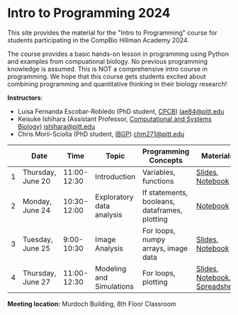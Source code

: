 # Intro to Programming 2024

This site provides the material for the "Intro to Programming" course for students participating in the CompBio Hillman Academy 2024.

The course provides a basic hands-on lesson in programming using Python and examples from compuational biology. No previous programming knowledge is assumed.
This is NOT a comprehensive intro course in programming.
We hope that this course gets students excited about combining programming and quantitative thinking in their biology research!

**Instructors**:

 -	Luisa Fernanda Escobar-Robledo (PhD student, [CPCB](https://www.compbio.cmu.edu/)) lae84@pitt.edu
 - Keisuke Ishihara (Assistant Professor, [Computational and Systems Biology](https://www.csb.pitt.edu/)) ishihara@pitt.edu
 - Chris Morii-Sciolla (PhD student, [IBGP](https://www.gradbiomed.pitt.edu/)) chm271@pitt.edu

|      | Date              | Time        | Topic                     | Programming Concepts                | Materials              |
| ---- | ----------------- | ----------- | ------------------------- | ----------------------------------- | ---------------------- |
| 1    | Thursday, June 20 | 11:00-12:30 | Introduction              | Variables, functions                |[Slides](Lecture1/IntroProg_1.pdf), [Notebook](https://colab.research.google.com/drive/1C2j5L3Utm9yFWAL_RpIGMmmbCjdsnyym?usp=sharing)|
| 2    | Monday, June 24   | 10:30-12:00 | Exploratory data analysis | If statements, booleans, dataframes, plotting | [Notebook](https://colab.research.google.com/drive/1DfDGHfPsEDTdhgxAtR7B0nlKMTIQ4ovX?usp=sharing) |
| 3    | Tuesday, June 25  | 9:00-10:30  | Image Analysis            | For loops, numpy arrays, image data   | [Slides](Lecture3/IntroProgrammingPart3.pdf), [Notebook](https://colab.research.google.com/drive/1Z_1n0V92YvV5C33_Yui2wo0yJpFlQCrR?usp=sharing) |
| 4    | Thursday, June 27 | 11:00-12:30 | Modeling and Simulations  | For loops, plotting                 | [Slides](Lecture4/IntroProgrammingPart4.pdf), [Notebook](https://colab.research.google.com/drive/1cmQxeZ2FH8LOF4ycGMI9oijh9Wsq8qqh?usp=sharing), [Spreadsheet](https://docs.google.com/spreadsheets/d/1cVT4FuXZwbFvqwtDqw_85htjMMEOISS-zAoLCFe0oD8/edit?usp=sharing) |


**Meeting location:** Murdoch Building, 8th Floor Classroom
